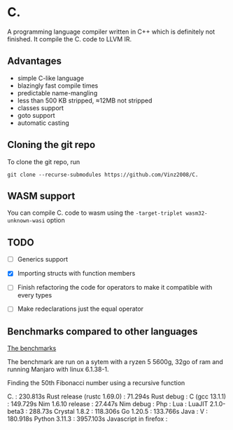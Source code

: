 # C.

A programming language compiler written in C++ which is definitely not finished. It compile the C. code to LLVM IR.

## Advantages

- simple C-like language
- blazingly fast compile times
- predictable name-mangling
- less than 500 KB stripped, ≈12MB not stripped
- classes support
- goto support
- automatic casting

## Cloning the git repo

To clone the git repo, run 

```
git clone --recurse-submodules https://github.com/Vinz2008/C.
```

## WASM support

You can compile C. code to wasm using the ```-target-triplet wasm32-unknown-wasi``` option

## TODO

- [ ] Generics support
- [x] Importing structs with function members
- [ ] Finish refactoring the code for operators to make it compatible with every types
- [ ] Make redeclarations just the equal operator


## Benchmarks compared to other languages

[The benchmarks](https://github.com/Vinz2008/Language-benchmarks)

The benchmark are run on a sytem with a ryzen 5 5600g, 32go of ram and running Manjaro with linux 6.1.38-1.

Finding the 50th Fibonacci number using a recursive function

C. : 230.813s
Rust release (rustc 1.69.0) : 71.294s
Rust debug :
C (gcc 13.1.1) : 149.729s
Nim 1.6.10 release :  27.447s
Nim debug : 
Php :
Lua :
LuaJIT 2.1.0-beta3 : 288.73s
Crystal 1.8.2 : 118.306s
Go 1.20.5 : 133.766s
Java : 
V : 180.918s
Python 3.11.3 : 3957.103s
Javascript in firefox : 
